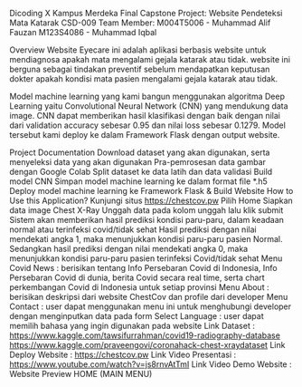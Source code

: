 Dicoding X Kampus Merdeka Final Capstone Project: Website Pendeteksi Mata Katarak
CSD-009 Team Member:
M004T5006 - Muhammad Alif Fauzan
M123S4086 - Muhammad Iqbal

Overview
Website Eyecare ini adalah aplikasi berbasis website untuk mendiagnosa apakah mata mengalami gejala katarak atau tidak. website ini berguna sebagai tindakan preventif sebelum mendapatkan keputusan dokter apakah kondisi mata pasien mengalami gejala katarak atau tidak.

Model machine learning yang kami bangun menggunakan algoritma Deep Learning yaitu Convolutional Neural Network (CNN) yang mendukung data image. CNN dapat memberikan hasil klasifikasi dengan baik dengan nilai dari validation accuracy sebesar 0.95 dan nilai loss sebesar 0.1279. Model tersebut kami deploy ke dalam Framework Flask dengan output website.

Project Documentation
Download dataset yang akan digunakan, serta menyeleksi data yang akan digunakan
Pra-pemrosesan data gambar dengan Google Colab
Split dataset ke data latih dan data validasi
Build model CNN
Simpan model machine learning ke dalam format file *.h5
Deploy model machine learning ke Framework Flask & Build Website
How to Use this Application?
Kunjungi situs https://chestcov.pw
Pilih Home
Siapkan data image Chest X-Ray
Unggah data pada kolom unggah lalu klik submit
Sistem akan memberikan hasil prediksi kondisi paru-paru, dalam keadaan normal atau terinfeksi covid/tidak sehat
Hasil prediksi dengan nilai mendekati angka 1, maka menunjukkan kondisi paru-paru pasien Normal. Sedangkan hasil prediksi dengan nilai mendekati angka 0, maka menunjukkan kondisi paru-paru pasien terinfeksi Covid/tidak sehat
Menu Covid News : berisikan tentang Info Persebaran Covid di Indonesia, Info Persebaran Covid di dunia, berita Covid secara real time, serta chart perkembangan Covid di Indonesia untuk setiap provinsi
Menu About : berisikan deskripsi dari website ChestCov dan profile dari developer
Menu Contact : user dapat menggunakan menu ini untuk menghubungi developer dengan menginputkan data pada form
Select Language : user dapat memilih bahasa yang ingin digunakan pada website
Link
Dataset :
https://www.kaggle.com/tawsifurrahman/covid19-radiography-database
https://www.kaggle.com/praveengovi/coronahack-chest-xraydataset
Link Deploy Website : https://chestcov.pw
Link Video Presentasi : https://www.youtube.com/watch?v=js8rnvAtTmI
Link Video Demo Website :
Website Preview
HOME (MAIN MENU)

